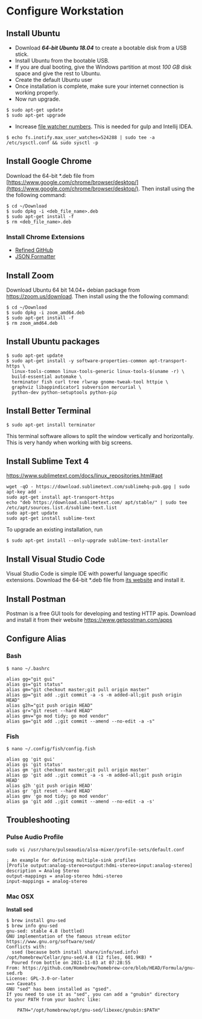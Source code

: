# Configure Workstation

## Install Ubuntu

*  Download **_64-bit Ubuntu 18.04_** to create a bootable disk from a USB stick.
*  Install Ubuntu from the bootable USB.
*  If you are dual booting, give the Windows partition at most _100 GB_ disk space and give the rest to Ubuntu.
*  Create the default Ubuntu user 
*  Once installation is complete, make sure your internet connection is working properly.
*  Now run upgrade.

```console
$ sudo apt-get update
$ sudo apt-get upgrade
```

* Increase [file watcher numbers](https://github.com/gulpjs/gulp/issues/217). This is needed for gulp and Intellij IDEA.

```
$ echo fs.inotify.max_user_watches=524288 | sudo tee -a /etc/sysctl.conf && sudo sysctl -p
```

## Install Google Chrome

Download the 64-bit *.deb file from [https://www.google.com/chrome/browser/desktop/](https://www.google.com/chrome/browser/desktop/). Then install using the the following command:

```console
$ cd ~/Download
$ sudo dpkg -i <deb_file_name>.deb
$ sudo apt-get install -f
$ rm <deb_file_name>.deb
```

### Install Chrome Extensions
- [Refined GitHub](https://chrome.google.com/webstore/detail/refined-github/hlepfoohegkhhmjieoechaddaejaokhf?hl=en)
- [JSON Formatter](https://chrome.google.com/webstore/detail/json-formatter/bcjindcccaagfpapjjmafapmmgkkhgoa?hl=en)

## Install Zoom

Download Ubuntu 64 bit 14.04+ debian package from https://zoom.us/download. Then install using the the following command:

```console
$ cd ~/Download
$ sudo dpkg -i zoom_amd64.deb
$ sudo apt-get install -f
$ rm zoom_amd64.deb
```

## Install Ubuntu packages

```console
$ sudo apt-get update
$ sudo apt-get install -y software-properties-common apt-transport-https \
  linux-tools-common linux-tools-generic linux-tools-$(uname -r) \
  build-essential automake \
  terminator fish curl tree rlwrap gnome-tweak-tool httpie \
  graphviz libappindicator1 subversion mercurial \
  python-dev python-setuptools python-pip
```

## Install Better Terminal

```console
$ sudo apt-get install terminator
```

This terminal software allows to split the window vertically and horizontally. This is very handy when working with big screens.

## Install Sublime Text 4

https://www.sublimetext.com/docs/linux_repositories.html#apt

```console
wget -qO - https://download.sublimetext.com/sublimehq-pub.gpg | sudo apt-key add -
sudo apt-get install apt-transport-https
echo "deb https://download.sublimetext.com/ apt/stable/" | sudo tee /etc/apt/sources.list.d/sublime-text.list
sudo apt-get update
sudo apt-get install sublime-text
```

To upgrade an existing installation, run

```console
$ sudo apt-get install --only-upgrade sublime-text-installer
```

## Install Visual Studio Code

Visual Studio Code is simple IDE with powerful language specific extensions. 
Download the 64-bit *.deb file from [its website](https://code.visualstudio.com/download) and install it.

## Install Postman

Postman is a free GUI tools for developing and testing HTTP apis. Download and install it from their website https://www.getpostman.com/apps

## Configure Alias

### Bash

```
$ nano ~/.bashrc

alias gg="git gui"
alias gs="git status"
alias gm="git checkout master;git pull origin master"
alias gp="git add .;git commit -a -s -m added-all;git push origin HEAD"
alias g2h="git push origin HEAD"
alias gr="git reset --hard HEAD"
alias gmv="go mod tidy; go mod vendor"
alias ga="git add .;git commit --amend --no-edit -a -s"
```

### Fish

```
$ nano ~/.config/fish/config.fish

alias gg 'git gui'
alias gs 'git status'
alias gm 'git checkout master;git pull origin master'
alias gp 'git add .;git commit -a -s -m added-all;git push origin HEAD'
alias g2h 'git push origin HEAD'
alias gr 'git reset --hard HEAD'
alias gmv 'go mod tidy; go mod vendor'
alias ga 'git add .;git commit --amend --no-edit -a -s'
```

## Troubleshooting

### Pulse Audio Profile

`sudo vi /usr/share/pulseaudio/alsa-mixer/profile-sets/default.conf`

```
; An example for defining multiple-sink profiles
[Profile output:analog-stereo+output:hdmi-stereo+input:analog-stereo]
description = Analog Stereo
output-mappings = analog-stereo hdmi-stereo
input-mappings = analog-stereo
```

### Mac OSX

**Install sed**

```
$ brew install gnu-sed
$ brew info gnu-sed
gnu-sed: stable 4.8 (bottled)
GNU implementation of the famous stream editor
https://www.gnu.org/software/sed/
Conflicts with:
  ssed (because both install share/info/sed.info)
/opt/homebrew/Cellar/gnu-sed/4.8 (12 files, 601.9KB) *
  Poured from bottle on 2021-11-03 at 07:28:55
From: https://github.com/Homebrew/homebrew-core/blob/HEAD/Formula/gnu-sed.rb
License: GPL-3.0-or-later
==> Caveats
GNU "sed" has been installed as "gsed".
If you need to use it as "sed", you can add a "gnubin" directory
to your PATH from your bashrc like:

    PATH="/opt/homebrew/opt/gnu-sed/libexec/gnubin:$PATH"
```
